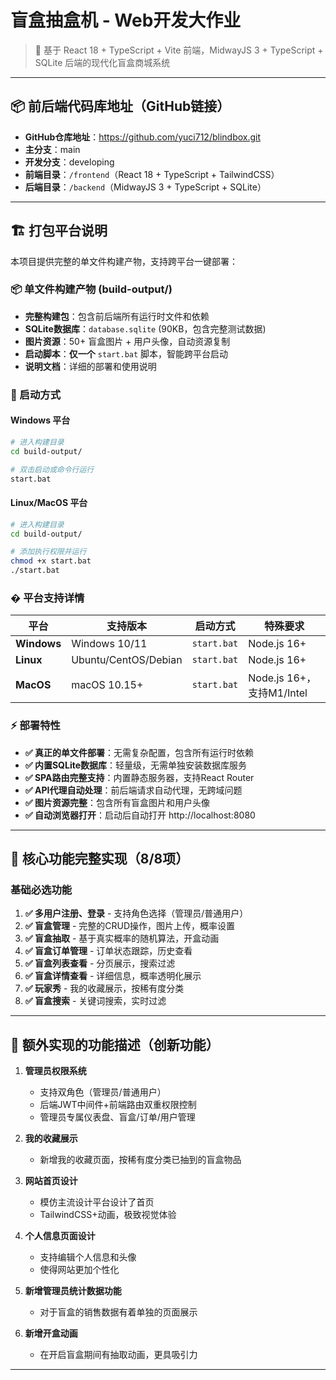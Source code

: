 # 盲盒抽盒机 - Web开发大作业

> 🎁 基于 React 18 + TypeScript + Vite 前端，MidwayJS 3 + TypeScript + SQLite 后端的现代化盲盒商城系统

---

## 📦 前后端代码库地址（GitHub链接）

- **GitHub仓库地址**：https://github.com/yuci712/blindbox.git
- **主分支**：main
- **开发分支**：developing
- **前端目录**：`/frontend`（React 18 + TypeScript + TailwindCSS）
- **后端目录**：`/backend`（MidwayJS 3 + TypeScript + SQLite）

---

## 🏗️ 打包平台说明

本项目提供完整的单文件构建产物，支持跨平台一键部署：

### 📦 单文件构建产物 (build-output/)

- **完整构建包**：包含前后端所有运行时文件和依赖
- **SQLite数据库**：`database.sqlite` (90KB，包含完整测试数据)
- **图片资源**：50+ 盲盒图片 + 用户头像，自动资源复制
- **启动脚本**：**仅一个** `start.bat` 脚本，智能跨平台启动
- **说明文档**：详细的部署和使用说明

### 🚀 启动方式

#### Windows 平台
```bash
# 进入构建目录
cd build-output/

# 双击启动或命令行运行
start.bat
```

#### Linux/MacOS 平台
```bash
# 进入构建目录
cd build-output/

# 添加执行权限并运行
chmod +x start.bat
./start.bat
```

### � 平台支持详情

| 平台 | 支持版本 | 启动方式 | 特殊要求 |
|------|---------|---------|---------|
| **Windows** | Windows 10/11 | `start.bat` | Node.js 16+ |
| **Linux** | Ubuntu/CentOS/Debian | `start.bat` | Node.js 16+ |
| **MacOS** | macOS 10.15+ | `start.bat` | Node.js 16+，支持M1/Intel |

### ⚡ 部署特性

- **✅ 真正的单文件部署**：无需复杂配置，包含所有运行时依赖
- **✅ 内置SQLite数据库**：轻量级，无需单独安装数据库服务
- **✅ SPA路由完整支持**：内置静态服务器，支持React Router
- **✅ API代理自动处理**：前后端请求自动代理，无跨域问题
- **✅ 图片资源完整**：包含所有盲盒图片和用户头像
- **✅ 自动浏览器打开**：启动后自动打开 http://localhost:8080

---

## 🎯 核心功能完整实现（8/8项）

### 基础必选功能
1. **✅ 多用户注册、登录** - 支持角色选择（管理员/普通用户）
2. **✅ 盲盒管理** - 完整的CRUD操作，图片上传，概率设置
3. **✅ 盲盒抽取** - 基于真实概率的随机算法，开盒动画
4. **✅ 盲盒订单管理** - 订单状态跟踪，历史查看
5. **✅ 盲盒列表查看** - 分页展示，搜索过滤
6. **✅ 盲盒详情查看** - 详细信息，概率透明化展示
7. **✅ 玩家秀** - 我的收藏展示，按稀有度分类
8. **✅ 盲盒搜索** - 关键词搜索，实时过滤

---

## 🚀 额外实现的功能描述（创新功能）

1. **管理员权限系统**
   - 支持双角色（管理员/普通用户）
   - 后端JWT中间件+前端路由双重权限控制
   - 管理员专属仪表盘、盲盒/订单/用户管理

2. **我的收藏展示**
   - 新增我的收藏页面，按稀有度分类已抽到的盲盒物品

3. **网站首页设计**
   - 模仿主流设计平台设计了首页
   - TailwindCSS+动画，极致视觉体验

4. **个人信息页面设计**
   - 支持编辑个人信息和头像
   - 使得网站更加个性化

5. **新增管理员统计数据功能**
   - 对于盲盒的销售数据有着单独的页面展示

6. **新增开盒动画**
   - 在开启盲盒期间有抽取动画，更具吸引力
---






